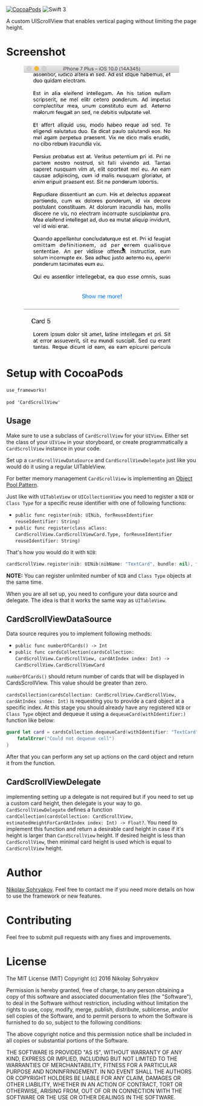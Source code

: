 [![CocoaPods](https://cocoapod-badges.herokuapp.com/v/CardScrollView/1.0.0/badge.png)](http://www.cocoapods.org/?q=cardscrollview)
![Swift 3](https://img.shields.io/badge/swift-3-orange.svg)

A custom UIScrollView that enables vertical paging without limiting the page height.

# Screenshot

<p align="center">
  <img width="412" height="754" src="assets/screenshot.gif"/>
</p>

# Setup with CocoaPods

```
use_frameworks!

pod 'CardScrollView'
```

## Usage

Make sure to use a subclass of `CardScrollView` for your `UIView`. Either set the class of your `UIView` in your storyboard, or create programmatically a `CardScrollView` instance in your code.

Set up a `cardScrollViewDataSource` and `CardScrollViewDelegate` just like you would do it using a regular UITableView.

For better memory management `CardScrollView` is implementing an [Object Pool Pattern](https://en.wikipedia.org/wiki/Object_pool_pattern).

Just like with `UITableView` or `UICollectionView` you need to register a `NIB` or `Class Type` for a specific reuse identifier with one of following functions:
- `public func register(nib: UINib, forReuseIdentifier reuseIdentifier: String)`
- `public func register(class aClass: CardScrollView.CardScrollViewCard.Type, forReuseIdentifier reuseIdentifier: String)`

That's how you would do it with `NIB`:
```swift
cardScrollView.register(nib: UINib(nibName: "TextCard", bundle: nil), forReuseIdentifier: "TextCard")
```

**NOTE:** You can register unlimited number of `NIB` and `Class Type` objects at the same time.

When you are all set up, you need to configure your data source and delegate. The idea is that it works the same way as `UITableView`.

## CardScrollViewDataSource

Data source requires you to implement following methods:
- `public func numberOfCards() -> Int`
- `public func cardsCollection(cardsCollection: CardScrollView.CardScrollView, cardAtIndex index: Int) -> CardScrollView.CardScrollViewCard`

`numberOfCards()` should return number of cards that will be displayed in CardsScrollView. This value should be greater than zero.

`cardsCollection(cardsCollection: CardScrollView.CardScrollView, cardAtIndex index: Int)` is requesting you to provide a card object at a specific index. At this stage you should already have any registered `NIB` or `Class Type` object and dequeue it using a `dequeueСard(withIdentifier:)` function like below:

```swift
guard let card = cardsCollection.dequeueСard(withIdentifier: "TextCard") as? TextCard else {
    fatalError("Could not dequeue cell")
}
```

After that you can perform any set up actions on the card object and return it from the function.

## CardScrollViewDelegate

implementing setting up a delegate is not required but if you need to set up a custom card height, then delegate is your way to go. `CardScrollViewDelegate` defines a function `cardCollection(cardsCollection: CardScrollView, estimatedHeightForCardAtIndex index: Int) -> Float?`. You need to implement this function and return a desirable card height in case if it's height is larger than `CardScrollView` height. If desired height is less than `CardScrollView`, then minimal card height is used which is equal to `CardScrollView` height.

# Author
[Nikolay Sohryakov](https://ru.linkedin.com/in/nikolay-sohryakov-a3683435). Feel free to contact me if you need more details on how to use the framework or new features.

# Contributing
Feel free to submit pull requests with any fixes and improvements.

# License

The MIT License (MIT)
Copyright (c) 2016 Nikolay Sohryakov

Permission is hereby granted, free of charge, to any person obtaining a copy of this software and associated documentation files (the "Software"), to deal in the Software without restriction, including without limitation the rights to use, copy, modify, merge, publish, distribute, sublicense, and/or sell copies of the Software, and to permit persons to whom the Software is furnished to do so, subject to the following conditions:

The above copyright notice and this permission notice shall be included in all copies or substantial portions of the Software.

THE SOFTWARE IS PROVIDED "AS IS", WITHOUT WARRANTY OF ANY KIND, EXPRESS OR IMPLIED, INCLUDING BUT NOT LIMITED TO THE WARRANTIES OF MERCHANTABILITY, FITNESS FOR A PARTICULAR PURPOSE AND NONINFRINGEMENT. IN NO EVENT SHALL THE AUTHORS OR COPYRIGHT HOLDERS BE LIABLE FOR ANY CLAIM, DAMAGES OR OTHER LIABILITY, WHETHER IN AN ACTION OF CONTRACT, TORT OR OTHERWISE, ARISING FROM, OUT OF OR IN CONNECTION WITH THE SOFTWARE OR THE USE OR OTHER DEALINGS IN THE SOFTWARE.
